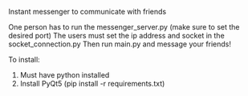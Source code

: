 Instant messenger to communicate with friends

One person has to run the messenger_server.py (make sure to set the desired port)
The users must set the ip address and socket in the socket_connection.py
Then run main.py and message your friends!

To install:
1. Must have python installed
2. Install PyQt5 (pip install -r requirements.txt)
